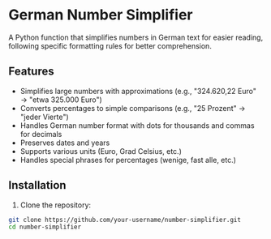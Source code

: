 # German Number Simplifier

A Python function that simplifies numbers in German text for easier reading, following specific formatting rules for better comprehension.

## Features
- Simplifies large numbers with approximations (e.g., "324.620,22 Euro" → "etwa 325.000 Euro")
- Converts percentages to simple comparisons (e.g., "25 Prozent" → "jeder Vierte")
- Handles German number format with dots for thousands and commas for decimals
- Preserves dates and years
- Supports various units (Euro, Grad Celsius, etc.)
- Handles special phrases for percentages (wenige, fast alle, etc.)

## Installation
1. Clone the repository:
```bash
git clone https://github.com/your-username/number-simplifier.git
cd number-simplifier